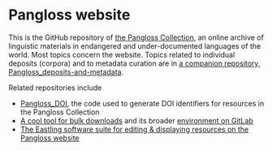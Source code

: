 # Pangloss website

This is the GitHub repository of [the Pangloss Collection](https://pangloss.cnrs.fr/), an online archive of linguistic materials in endangered and under-documented languages of the world. Most topics concern the website. Topics related to individual deposits (corpora) and to metadata curation are in [a companion repository, Pangloss_deposits-and-metadata](https://github.com/vasaura/DoiPangloss).

Related repositories include 
* [Pangloss_DOI](https://github.com/vasaura/DoiPangloss), the code used to generate DOI identifiers for resources in the Pangloss Collection
* [A cool tool for bulk downloads](https://gitlab.com/lacito/outilspangloss) and its broader [environment on GitLab](https://gitlab.com/lacito)
* [The Eastling software suite for editing & displaying resources on the Pangloss website](https://github.com/CNRS-LACITO/eastlingplayer/)

